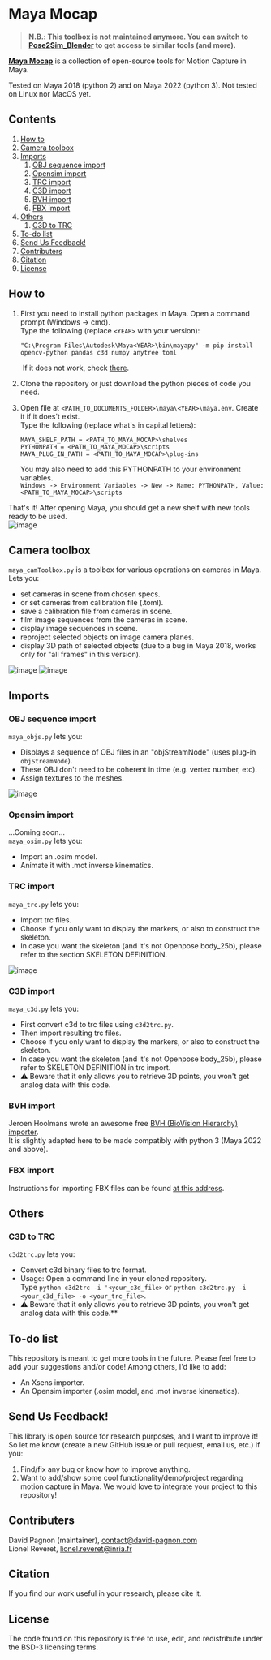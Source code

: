 <!--
 * @Date: 2021-03-19 15:52:32
 * @Author: David Pagnon
 * @LastEditors: David Pagnon
 * @LastEditTime: 2021-03-19 15:52:32
 * @FilePath: /Maya-Mocap/Readme.md
-->

# Maya Mocap

> **N.B.: This toolbox is not maintained anymore. You can switch to [Pose2Sim_Blender](https://github.com/davidpagnon/Pose2Sim_Blender) to get access to similar tools (and more).**

**[Maya Mocap](https://github.com/davidpagnon/Maya-Mocap)** is a collection of open-source tools for Motion Capture in Maya.

Tested on Maya 2018 (python 2) and on Maya 2022 (python 3). Not tested on Linux nor MacOS yet.


## Contents
1. [How to](#how-to)
2. [Camera toolbox](#camera-toolbox)
3. [Imports](#imports)
    1. [OBJ sequence import](#obj-sequence-import)
    2. [Opensim import](#opensim-import)
    3. [TRC import](#trc-import)
    4. [C3D import](#c3d-import)
    5. [BVH import](#bvh-import)
    6. [FBX import](#fbx-import)
4. [Others](#others)
    1. [C3D to TRC](#c3d-to-trc)
5. [To-do list](#to-do-list)
6. [Send Us Feedback!](#send-us-feedback)
9. [Contributers](#contributers)
10. [Citation](#citation)
11. [License](#license)

## How to

  1. First you need to install python packages in Maya.
  Open a command prompt (Windows -> cmd).\
  Type the following (replace `<YEAR>` with your version):
    
       ```
       "C:\Program Files\Autodesk\Maya<YEAR>\bin\mayapy" -m pip install opencv-python pandas c3d numpy anytree toml
       ```
&emsp;&emsp;If it does not work, check [there](http://mgland.com/qa/en/?qa=1748/how-to-use-pip-with-maya).
  
  2. Clone the repository or just download the python pieces of code you need.

  3. Open file at `<PATH_TO_DOCUMENTS_FOLDER>\maya\<YEAR>\maya.env`. Create it if it does't exist.\
     Type the following (replace what's in capital letters):
       ```
       MAYA_SHELF_PATH = <PATH_TO_MAYA_MOCAP>\shelves
       PYTHONPATH = <PATH_TO_MAYA_MOCAP>\scripts 
       MAYA_PLUG_IN_PATH = <PATH_TO_MAYA_MOCAP>\plug-ins
       ```
       
       You may also need to add this PYTHONPATH to your environment variables.\
       `Windows -> Environment Variables -> New -> Name: PYTHONPATH, Value: <PATH_TO_MAYA_MOCAP>\scripts` 
 
 
 That's it! After opening Maya, you should get a new shelf with new tools ready to be used.\
![image](https://user-images.githubusercontent.com/54667644/114212078-b3a8e580-9961-11eb-9b3c-6c69ffd114e3.png)


## Camera toolbox
`maya_camToolbox.py` is a toolbox for various operations on cameras in Maya.\
Lets you: 
* set cameras in scene from chosen specs.
* or set cameras from calibration file (.toml).
* save a calibration file from cameras in scene.
* film image sequences from the cameras in scene.
* display image sequences in scene.
* reproject selected objects on image camera planes.
* display 3D path of selected objects (due to a bug in Maya 2018, works only for "all frames" in this version).

![image](https://user-images.githubusercontent.com/54667644/113886128-b7e9cd00-97c0-11eb-99d5-35e6ceb51b7a.png)
![image](https://user-images.githubusercontent.com/54667644/113885480-28dcb500-97c0-11eb-85c4-cfa0edeee5ba.png)


## Imports

### OBJ sequence import
`maya_objs.py` lets you:
* Displays a sequence of OBJ files in an "objStreamNode" (uses plug-in `objStreamNode`).
* These OBJ don't need to be coherent in time (e.g. vertex number, etc).
* Assign textures to the meshes.

![image](https://user-images.githubusercontent.com/54667644/114210911-51031a00-9960-11eb-8320-d86390c3d4de.png)

### Opensim import
...Coming soon...\
`maya_osim.py` lets you:
* Import an .osim model.
* Animate it with .mot inverse kinematics.

### TRC import
`maya_trc.py` lets you:
* Import trc files.
* Choose if you only want to display the markers, or also to construct the skeleton.
* In case you want the skeleton (and it's not Openpose body_25b), please refer to the section SKELETON DEFINITION.

![image](https://user-images.githubusercontent.com/54667644/113013546-176e2a00-917c-11eb-977c-2cf9dc8513cb.png)

### C3D import
`maya_c3d.py` lets you:
* First convert c3d to trc files using `c3d2trc.py`.
* Then import resulting trc files.
* Choose if you only want to display the markers, or also to construct the skeleton.
* In case you want the skeleton (and it's not Openpose body_25b), please refer to SKELETON DEFINITION in trc import.
* :warning: Beware that it only allows you to retrieve 3D points, you won't get analog data with this code.

### BVH import
Jeroen Hoolmans wrote an awesome free [BVH (BioVision Hierarchy) importer](https://github.com/jhoolmans/mayaImporterBVH).\
It is slightly adapted here to be made compatibly with python 3 (Maya 2022 and above).

### FBX import
Instructions for importing FBX files can be found [at this address](https://www.instructables.com/How-To-Use-Mocap-Files-In-Maya-BVH-or-FBX/).


## Others
### C3D to TRC
`c3d2trc.py` lets you:
* Convert c3d binary files to trc format.
* Usage: Open a command line in your cloned repository. \
Type `python c3d2trc -i '<your_c3d_file>`
or `python c3d2trc.py -i <your_c3d_file> -o <your_trc_file>`.
* :warning: Beware that it only allows you to retrieve 3D points, you won't get analog data with this code.**

## To-do list
This repository is meant to get more tools in the future. Please feel free to add your suggestions and/or code!
Among others, I'd like to add:
- An Xsens importer.
- An Opensim importer (.osim model, and .mot inverse kinematics).


## Send Us Feedback!

This library is open source for research purposes, and I want to improve it! So let me know (create a new GitHub issue or pull request, email us, etc.) if you:
1. Find/fix any bug or know how to improve anything.
2. Want to add/show some cool functionality/demo/project regarding motion capture in Maya. We would love to integrate your project to this repository!

## Contributers
David Pagnon (maintainer), contact@david-pagnon.com\
Lionel Reveret, lionel.reveret@inria.fr

## Citation
If you find our work useful in your research, please cite it.
<!-- our paper [RFC] https://www.ye-yuan.com/rfc
```
@inproceedings{yuan2020residual,
  title={Residual Force Control for Agile Human Behavior Imitation and Extended Motion Synthesis},
  author={Yuan, Ye and Kitani, Kris},
  booktitle={Advances in Neural Information Processing Systems},
  year={2020}
}
``` -->

## License
The code found on this repository is free to use, edit, and redistribute under the BSD-3 licensing terms.
